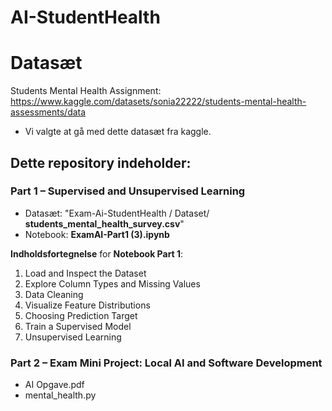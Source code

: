 # AI-StudentHealth
# Datasæt
Students Mental Health Assignment: https://www.kaggle.com/datasets/sonia22222/students-mental-health-assessments/data
- Vi valgte at gå med dette datasæt fra kaggle.

## Dette repository indeholder:
### Part 1 – Supervised and Unsupervised Learning
- Datasæt: "Exam-Ai-StudentHealth / Dataset/ **students_mental_health_survey.csv**"
- Notebook: **ExamAI-Part1 (3).ipynb**

**Indholdsfortegnelse** for **Notebook Part 1**:
1. Load and Inspect the Dataset
2. Explore Column Types and Missing Values
3. Data Cleaning
4. Visualize Feature Distributions
5. Choosing Prediction Target
6. Train a Supervised Model
7. Unsupervised Learning
  
### Part 2 – Exam Mini Project: Local AI and Software Development 
- AI Opgave.pdf
- mental_health.py
